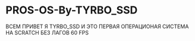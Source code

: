 # PROS-OS-By-TYRBO_SSD
ВСЕМ ПРИВЕТ Я TYRBO_SSD И ЭТО ПЕРВАЯ ОПЕРАЦИОНАЯ СИСТЕМА НА SCRATCH БЕЗ ЛАГОВ 60 FPS
